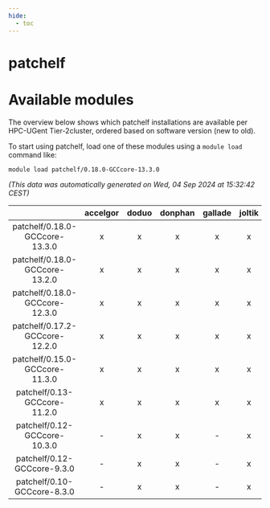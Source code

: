 ```yaml
---
hide:
  - toc
---
```


patchelf
========

# Available modules


The overview below shows which patchelf installations are available per HPC-UGent Tier-2cluster, ordered based on software version (new to old).

To start using patchelf, load one of these modules using a `module load` command like:

```shell
module load patchelf/0.18.0-GCCcore-13.3.0
```

*(This data was automatically generated on Wed, 04 Sep 2024 at 15:32:42 CEST)*  

| |accelgor|doduo|donphan|gallade|joltik|shinx|skitty|
| :---: | :---: | :---: | :---: | :---: | :---: | :---: | :---: |
|patchelf/0.18.0-GCCcore-13.3.0|x|x|x|x|x|x|x|
|patchelf/0.18.0-GCCcore-13.2.0|x|x|x|x|x|x|x|
|patchelf/0.18.0-GCCcore-12.3.0|x|x|x|x|x|x|x|
|patchelf/0.17.2-GCCcore-12.2.0|x|x|x|x|x|-|x|
|patchelf/0.15.0-GCCcore-11.3.0|x|x|x|x|x|-|x|
|patchelf/0.13-GCCcore-11.2.0|x|x|x|x|x|-|x|
|patchelf/0.12-GCCcore-10.3.0|-|x|x|-|x|-|x|
|patchelf/0.12-GCCcore-9.3.0|-|x|x|-|x|-|x|
|patchelf/0.10-GCCcore-8.3.0|-|x|x|-|x|-|x|
